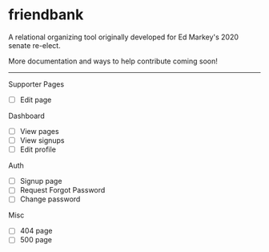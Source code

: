 # friendbank

A relational organizing tool originally developed for Ed Markey's 2020 senate re-elect.

More documentation and ways to help contribute coming soon!

----

Supporter Pages
- [ ] Edit page

Dashboard
 - [ ] View pages
 - [ ] View signups
 - [ ] Edit profile

Auth
 - [ ] Signup page
 - [ ] Request Forgot Password
 - [ ] Change password

Misc
- [ ] 404 page
- [ ] 500 page
